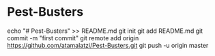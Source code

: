 # Pest-Busters
echo "# Pest-Busters" >> README.md
git init
git add README.md
git commit -m "first commit"
git remote add origin https://github.com/atamalatzi/Pest-Busters.git
git push -u origin master
